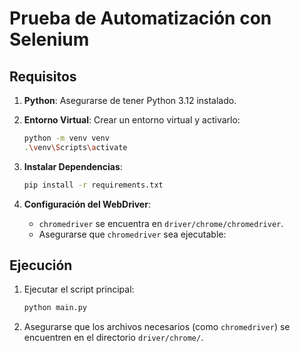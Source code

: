 # Prueba de Automatización con Selenium

## Requisitos

1. **Python**: Asegurarse de tener Python 3.12 instalado.
2. **Entorno Virtual**: Crear un entorno virtual y activarlo:

    ```bash
    python -m venv venv
    .\venv\Scripts\activate
    ```

3. **Instalar Dependencias**:

    ```bash
    pip install -r requirements.txt
    ```

4. **Configuración del WebDriver**:

    - `chromedriver` se encuentra en `driver/chrome/chromedriver`.
    - Asegurarse que `chromedriver` sea ejecutable:

        

## Ejecución

1. Ejecutar el script principal:

    ```bash
    python main.py
    ```

2. Asegurarse que los archivos necesarios (como `chromedriver`) se encuentren en el directorio `driver/chrome/`.
